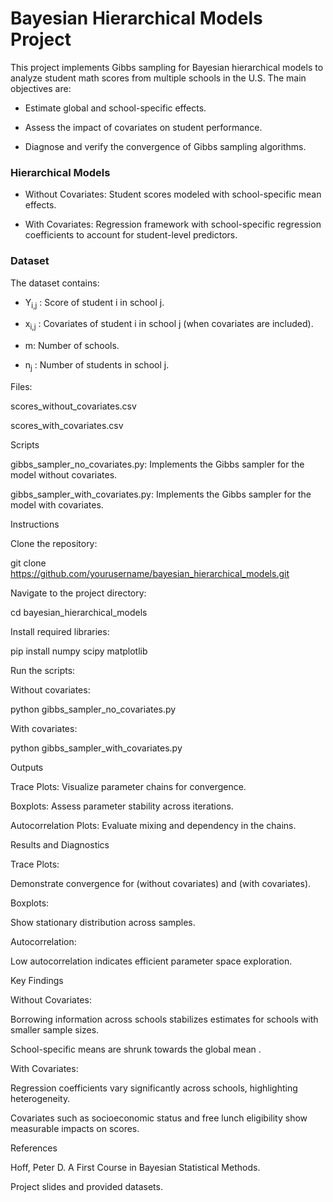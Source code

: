 # Bayesian Hierarchical Models Project

This project implements Gibbs sampling for Bayesian hierarchical models to analyze student math scores from multiple schools in the U.S. The main objectives are:

- Estimate global and school-specific effects.

- Assess the impact of covariates on student performance.

- Diagnose and verify the convergence of Gibbs sampling algorithms.

### Hierarchical Models

- Without Covariates: Student scores modeled with school-specific mean effects.

- With Covariates: Regression framework with school-specific regression coefficients to account for student-level predictors.

### Dataset

The dataset contains:

- Y<sub>i,j</sub> : Score of student i in school j.

- x<sub>i,j</sub> : Covariates of student i in school j (when covariates are included).

- m: Number of schools.

- n<sub>j</sub> : Number of students in school j.

Files:

scores_without_covariates.csv

scores_with_covariates.csv

Scripts

gibbs_sampler_no_covariates.py: Implements the Gibbs sampler for the model without covariates.

gibbs_sampler_with_covariates.py: Implements the Gibbs sampler for the model with covariates.

Instructions

Clone the repository:

git clone https://github.com/yourusername/bayesian_hierarchical_models.git

Navigate to the project directory:

cd bayesian_hierarchical_models

Install required libraries:

pip install numpy scipy matplotlib

Run the scripts:

Without covariates:

python gibbs_sampler_no_covariates.py

With covariates:

python gibbs_sampler_with_covariates.py

Outputs

Trace Plots: Visualize parameter chains for convergence.

Boxplots: Assess parameter stability across iterations.

Autocorrelation Plots: Evaluate mixing and dependency in the chains.

Results and Diagnostics

Trace Plots:

Demonstrate convergence for  (without covariates) and  (with covariates).

Boxplots:

Show stationary distribution across samples.

Autocorrelation:

Low autocorrelation indicates efficient parameter space exploration.

Key Findings

Without Covariates:

Borrowing information across schools stabilizes estimates for schools with smaller sample sizes.

School-specific means  are shrunk towards the global mean .

With Covariates:

Regression coefficients vary significantly across schools, highlighting heterogeneity.

Covariates such as socioeconomic status and free lunch eligibility show measurable impacts on scores.

References

Hoff, Peter D. A First Course in Bayesian Statistical Methods.

Project slides and provided datasets.
